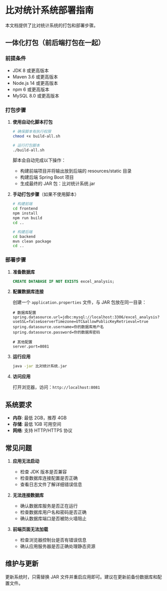 # 比对统计系统部署指南

本文档提供了比对统计系统的打包和部署步骤。

## 一体化打包（前后端打包在一起）

### 前提条件

- JDK 8 或更高版本
- Maven 3.6 或更高版本
- Node.js 14 或更高版本
- npm 6 或更高版本
- MySQL 8.0 或更高版本

### 打包步骤

1. **使用自动化脚本打包**

   ```bash
   # 确保脚本有执行权限
   chmod +x build-all.sh
   
   # 运行打包脚本
   ./build-all.sh
   ```

   脚本会自动完成以下操作：
   - 构建前端项目并将输出放到后端的 resources/static 目录
   - 构建后端 Spring Boot 项目
   - 生成最终的 JAR 包：比对统计系统.jar

2. **手动打包步骤**（如果不使用脚本）

   ```bash
   # 构建前端
   cd frontend
   npm install
   npm run build
   cd ..
   
   # 构建后端
   cd backend
   mvn clean package
   cd ..
   ```

### 部署步骤

1. **准备数据库**

   ```sql
   CREATE DATABASE IF NOT EXISTS excel_analysis;
   ```

2. **配置数据库连接**

   创建一个 `application.properties` 文件，与 JAR 包放在同一目录：

   ```properties
   # 数据库配置
   spring.datasource.url=jdbc:mysql://localhost:3306/excel_analysis?useSSL=false&serverTimezone=UTC&allowPublicKeyRetrieval=true
   spring.datasource.username=你的数据库用户名
   spring.datasource.password=你的数据库密码
   
   # 其他配置
   server.port=8081
   ```

3. **运行应用**

   ```bash
   java -jar 比对统计系统.jar
   ```

4. **访问应用**

   打开浏览器，访问：`http://localhost:8081`

## 系统要求

- **内存**: 最低 2GB，推荐 4GB
- **存储**: 最低 1GB 可用空间
- **网络**: 支持 HTTP/HTTPS 协议

## 常见问题

1. **应用无法启动**
   - 检查 JDK 版本是否兼容
   - 检查数据库连接配置是否正确
   - 查看日志文件了解详细错误信息

2. **无法连接数据库**
   - 确认数据库服务是否正在运行
   - 检查数据库用户名和密码是否正确
   - 确认数据库端口是否被防火墙阻止

3. **前端页面无法加载**
   - 检查浏览器控制台是否有错误信息
   - 确认应用服务器是否正确处理静态资源

## 维护与更新

更新系统时，只需替换 JAR 文件并重启应用即可。建议在更新前备份数据库和配置文件。
